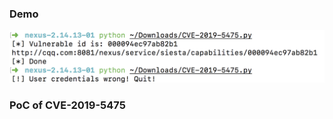 ### Demo
![](imgs/20190913044207.png)

### PoC of CVE-2019-5475

[](https://github.com/shadowsock5/Poc/blob/master/nexes-manager/CVE-2019-5475.py)
